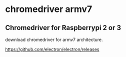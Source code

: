# chromedriver armv7
Chromedriver for Raspberrypi 2 or 3
--------------------------------------------

download chromedriver for armv7 architecture.

https://github.com/electron/electron/releases

